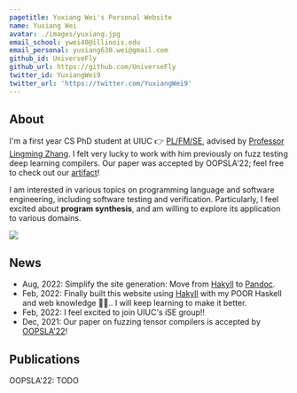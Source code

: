 ```yaml
---
pagetitle: Yuxiang Wei's Personal Website
name: Yuxiang Wei
avatar: ./images/yuxiang.jpg
email_school: ywei40@illinois.edu
email_personal: yuxiang630.wei@gmail.com
github_id: UniverseFly
github_url: https://github.com/UniverseFly
twitter_id: YuxiangWei9
twitter_url: 'https://twitter.com/YuxiangWei9'
---
```


## About

I'm a first year CS PhD student at UIUC 👉 [PL/FM/SE](https://cs.illinois.edu/research/areas/programming-languages-formal-methods-and-software-engineering), advised by [Professor Lingming Zhang](http://lingming.cs.illinois.edu). I felt very lucky to work with him previously on fuzz testing deep learning compilers. Our paper was accepted by OOPSLA'22; feel free to check out our [artifact](https://tzer.readthedocs.io/en/latest/markdown/artifact.html)!

I am interested in various topics on programming language and software engineering, including software testing and verification. Particularly, I feel excited about **program synthesis**, and am willing to explore its application to various domains. 

![](https://visitor-badge.deta.dev/badge?page_id=yuxiang630.wei)

## News

- Aug, 2022: Simplify the site generation: Move from [Hakyll](https://jaspervdj.be/hakyll/) to [Pandoc](https://jaspervdj.be/hakyll/).
- Feb, 2022: Finally built this website using [Hakyll](https://jaspervdj.be/hakyll/) with my POOR Haskell and web knowledge 😮‍💨.. I will keep learning to make it better.
- Feb, 2022: I feel excited to join UIUC's iSE group!!
- Dec, 2021: Our paper on fuzzing tensor compilers is accepted by [OOPSLA'22](https://2022.splashcon.org/track/splash-2022-oopsla)!

## Publications

OOPSLA'22: TODO
